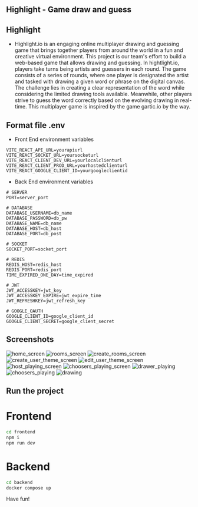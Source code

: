## Highlight - Game draw and guess

## Highlight

- Highlight.io is an engaging online multiplayer drawing and guessing game that brings together players from around the world in a fun and creative virtual environment. This project is our team's effort to build a web-based game that allows drawing and guessing. In hightlight.io, players take turns being artists and guessers in each round. The game consists of a series of rounds, where one player is designated the artist and tasked with drawing a given word or phrase on the digital canvas. The challenge lies in creating a clear representation of the word while considering the limited drawing tools available. Meanwhile, other players strive to guess the word correctly based on the evolving drawing in real-time. This multiplayer game is inspired by the game gartic.io by the way.

## Format file .env

- Front End environment variables

```
VITE_REACT_API_URL=yourapiurl
VITE_REACT_SOCKET_URL=yoursocketurl
VITE_REACT_CLIENT_DEV_URL=yourlocalclienturl
VITE_REACT_CLIENT_PROD_URL=yourhostedclienturl
VITE_REACT_GOOGLE_CLIENT_ID=yourgoogleclientid
```

- Back End environment variables

```
# SERVER
PORT=server_port

# DATABASE
DATABASE_USERNAME=db_name
DATABASE_PASSWORD=db_pw
DATABASE_NAME=db_name
DATABASE_HOST=db_host
DATABASE_PORT=db_post

# SOCKET
SOCKET_PORT=socket_port

# REDIS
REDIS_HOST=redis_host
REDIS_PORT=redis_port
TIME_EXPIRED_ONE_DAY=time_expired

# JWT
JWT_ACCESSKEY=jwt_key
JWT_ACCESSKEY_EXPIRE=jwt_expire_time
JWT_REFRESHKEY=jwt_refresh_key

# GOOGLE_OAUTH
GOOGLE_CLIENT_ID=google_client_id
GOOGLE_CLIENT_SECRET=google_client_secret
```
## Screenshots
![home_screen](https://github.com/trungnguyenhuynhminh46/Highlight.io/assets/58035150/4faf8d6d-94dc-46ee-95f7-5ae35dd4c1d5)
![rooms_screen](https://github.com/trungnguyenhuynhminh46/Highlight.io/assets/58035150/bc40e413-73db-4fcf-a923-ac090039ad83)
![create_rooms_screen](https://github.com/trungnguyenhuynhminh46/Highlight.io/assets/58035150/e9b48936-76de-43f9-a3ec-21911e890861)
![create_user_theme_screen](https://github.com/trungnguyenhuynhminh46/Highlight.io/assets/58035150/88fa130a-c761-420a-a707-df7669f33f75)
![edit_user_theme_screen](https://github.com/trungnguyenhuynhminh46/Highlight.io/assets/58035150/a49db110-f8e3-4ca6-a8ed-a7bb8395ebd9)
![host_playing_screen](https://github.com/trungnguyenhuynhminh46/Highlight.io/assets/58035150/ff834253-b93c-4c5b-91d1-6fe14976f407)
![choosers_playing_screen](https://github.com/trungnguyenhuynhminh46/Highlight.io/assets/58035150/ffd610af-7cbd-4526-a49b-635185039bdc)
![drawer_playing](https://github.com/trungnguyenhuynhminh46/Highlight.io/assets/58035150/14251452-24b7-4a4b-8a29-5fe6035f2ec5)
![choosers_playing](https://github.com/trungnguyenhuynhminh46/Highlight.io/assets/58035150/86726f67-5e12-4b95-9769-fdbb18cf3449)
![drawing](https://github.com/trungnguyenhuynhminh46/Highlight.io/assets/58035150/df7026ce-0029-4817-8b21-1f445f111fd7)


## Run the project

# Frontend

```sh
cd frontend
npm i
npm run dev
```

# Backend

```sh
cd backend
docker compose up
```

Have fun!
